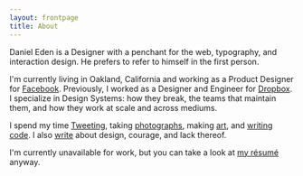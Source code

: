 ```yaml
---
layout: frontpage
title: About
---
```

Daniel Eden is a Designer with a penchant for the web, typography, and
interaction design. He prefers to refer to himself in the first person.

I'm currently living in Oakland, California and working as a Product Designer
for [Facebook](https://facebook.com). Previously, I worked as a Designer and
Engineer for [Dropbox](https://dropbox.com). I specialize in Design Systems: how
they break, the teams that maintain them, and how they work at scale and across
mediums.

I spend my time [Tweeting](http://twitter.com/_dte "@_dte on Twitter"), taking
[photographs](https://photos.daneden.me/ "Daniel's Photography"), making
[art](https://art.daneden.me/ "Daniel's generative art"), and [writing
code](https://github.com/daneden "daneden on GitHub").  I also [write](/blog
"Daniel's blog posts") about design, courage, and lack thereof.

I'm currently unavailable for work, but you can take a look at [my
résumé](https://www.dropbox.com/s/kq431p4ey1b1ayu/R%C3%A9sum%C3%A9.pdf "Daniel Eden’s résumé") anyway.
